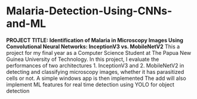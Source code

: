 # Malaria-Detection-Using-CNNs-and-ML
**PROJECT TITLE: Identification of Malaria in Microscopy Images Using Convolutional Neural Networks: InceptionV3 vs. MobileNetV2**
This a project for my final year as a Computer Science Student at The Papua New Guinea University of Technology. In this project, I evaluate the performances of two architectures 1. InceptionV3 and 2. MobileNetV2 in detecting and classifying microscopy images, whether it has parasitized cells or not. A simple windows app is then implemented
The add will also implement ML features for real time detection using YOLO for object detection
